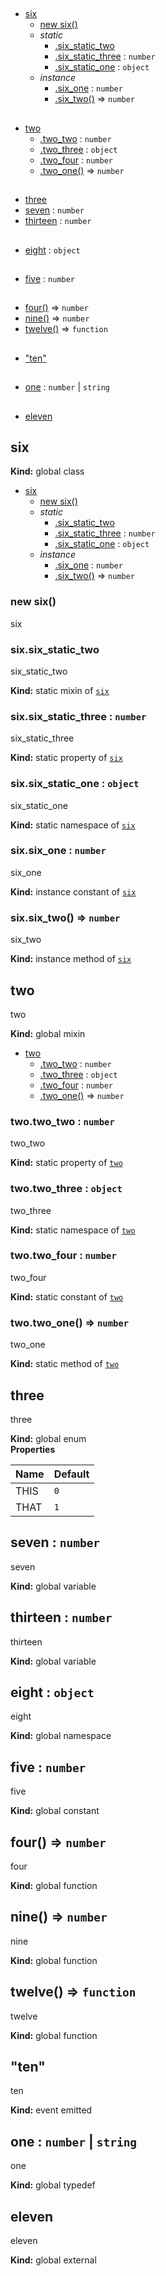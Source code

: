 ## 
* [six](#six)
  * [new six()](#new_six_new)
  * _static_
    * [.six_static_two](#six.six_static_two)
    * [.six_static_three](#six.six_static_three) : <code>number</code>
    * [.six_static_one](#six.six_static_one) : <code>object</code>
  * _instance_
    * [.six_one](#six#six_one) : <code>number</code>
    * [.six_two()](#six#six_two) ⇒ <code>number</code>
## 
* [two](#two)
  * [.two_two](#two.two_two) : <code>number</code>
  * [.two_three](#two.two_three) : <code>object</code>
  * [.two_four](#two.two_four) : <code>number</code>
  * [.two_one()](#two.two_one) ⇒ <code>number</code>
## 
* [three](#three)
* [seven](#seven) : <code>number</code>
* [thirteen](#thirteen) : <code>number</code>
## 
* [eight](#eight) : <code>object</code>
## 
* [five](#five) : <code>number</code>
## 
* [four()](#four) ⇒ <code>number</code>
* [nine()](#nine) ⇒ <code>number</code>
* [twelve()](#twelve) ⇒ <code>function</code>
## 
* ["ten"](#event_ten)
## 
* [one](#one) : <code>number</code> &#124; <code>string</code>
## 
* [eleven](#external_eleven)
<a name="six"></a>
## six
**Kind:** global class  

* [six](#six)
  * [new six()](#new_six_new)
  * _static_
    * [.six_static_two](#six.six_static_two)
    * [.six_static_three](#six.six_static_three) : <code>number</code>
    * [.six_static_one](#six.six_static_one) : <code>object</code>
  * _instance_
    * [.six_one](#six#six_one) : <code>number</code>
    * [.six_two()](#six#six_two) ⇒ <code>number</code>

<a name="new_six_new"></a>
### new six()
six

<a name="six.six_static_two"></a>
### six.six_static_two
six_static_two

**Kind:** static mixin of <code>[six](#six)</code>  
<a name="six.six_static_three"></a>
### six.six_static_three : <code>number</code>
six_static_three

**Kind:** static property of <code>[six](#six)</code>  
<a name="six.six_static_one"></a>
### six.six_static_one : <code>object</code>
six_static_one

**Kind:** static namespace of <code>[six](#six)</code>  
<a name="six#six_one"></a>
### six.six_one : <code>number</code>
six_one

**Kind:** instance constant of <code>[six](#six)</code>  
<a name="six#six_two"></a>
### six.six_two() ⇒ <code>number</code>
six_two

**Kind:** instance method of <code>[six](#six)</code>  
<a name="two"></a>
## two
two

**Kind:** global mixin  

* [two](#two)
  * [.two_two](#two.two_two) : <code>number</code>
  * [.two_three](#two.two_three) : <code>object</code>
  * [.two_four](#two.two_four) : <code>number</code>
  * [.two_one()](#two.two_one) ⇒ <code>number</code>

<a name="two.two_two"></a>
### two.two_two : <code>number</code>
two_two

**Kind:** static property of <code>[two](#two)</code>  
<a name="two.two_three"></a>
### two.two_three : <code>object</code>
two_three

**Kind:** static namespace of <code>[two](#two)</code>  
<a name="two.two_four"></a>
### two.two_four : <code>number</code>
two_four

**Kind:** static constant of <code>[two](#two)</code>  
<a name="two.two_one"></a>
### two.two_one() ⇒ <code>number</code>
two_one

**Kind:** static method of <code>[two](#two)</code>  
<a name="three"></a>
## three
three

**Kind:** global enum  
**Properties**

| Name | Default |
| --- | --- |
| THIS | <code>0</code> | 
| THAT | <code>1</code> | 

<a name="seven"></a>
## seven : <code>number</code>
seven

**Kind:** global variable  
<a name="thirteen"></a>
## thirteen : <code>number</code>
thirteen

**Kind:** global variable  
<a name="eight"></a>
## eight : <code>object</code>
eight

**Kind:** global namespace  
<a name="five"></a>
## five : <code>number</code>
five

**Kind:** global constant  
<a name="four"></a>
## four() ⇒ <code>number</code>
four

**Kind:** global function  
<a name="nine"></a>
## nine() ⇒ <code>number</code>
nine

**Kind:** global function  
<a name="twelve"></a>
## twelve() ⇒ <code>function</code>
twelve

**Kind:** global function  
<a name="event_ten"></a>
## "ten"
ten

**Kind:** event emitted  
<a name="one"></a>
## one : <code>number</code> &#124; <code>string</code>
one

**Kind:** global typedef  
<a name="external_eleven"></a>
## eleven
eleven

**Kind:** global external  
